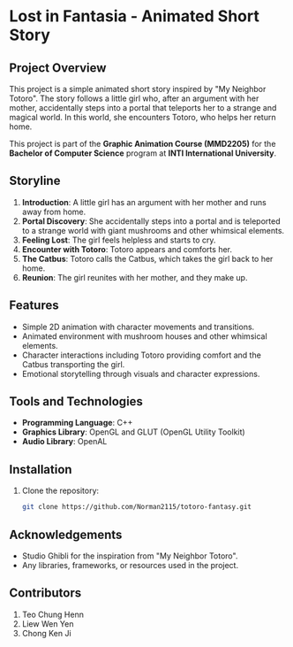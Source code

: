 # Lost in Fantasia - Animated Short Story

## Project Overview
This project is a simple animated short story inspired by "My Neighbor Totoro". The story follows a little girl who, after an argument with her mother, accidentally steps into a portal that teleports her to a strange and magical world. In this world, she encounters Totoro, who helps her return home.

This project is part of the **Graphic Animation Course (MMD2205)** for the **Bachelor of Computer Science** program at **INTI International University**.

## Storyline
1. **Introduction**: A little girl has an argument with her mother and runs away from home.
2. **Portal Discovery**: She accidentally steps into a portal and is teleported to a strange world with giant mushrooms and other whimsical elements.
3. **Feeling Lost**: The girl feels helpless and starts to cry.
4. **Encounter with Totoro**: Totoro appears and comforts her.
5. **The Catbus**: Totoro calls the Catbus, which takes the girl back to her home.
6. **Reunion**: The girl reunites with her mother, and they make up.

## Features
- Simple 2D animation with character movements and transitions.
- Animated environment with mushroom houses and other whimsical elements.
- Character interactions including Totoro providing comfort and the Catbus transporting the girl.
- Emotional storytelling through visuals and character expressions.

## Tools and Technologies
- **Programming Language**: C++
- **Graphics Library**: OpenGL and GLUT (OpenGL Utility Toolkit)
- **Audio Library**: OpenAL

## Installation
1. Clone the repository:
   ```bash
   git clone https://github.com/Norman2115/totoro-fantasy.git

## Acknowledgements
- Studio Ghibli for the inspiration from "My Neighbor Totoro".
- Any libraries, frameworks, or resources used in the project.

## Contributors
1. Teo Chung Henn
2. Liew Wen Yen
3. Chong Ken Ji
